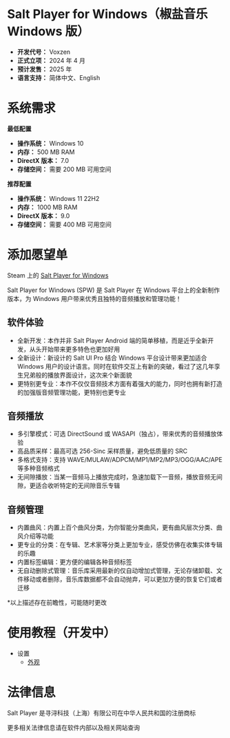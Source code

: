 # Salt Player for Windows（椒盐音乐 Windows 版）

- **开发代号：** Voxzen
- **正式立项：** 2024 年 4 月
- **预计发售：** 2025 年
- **语言支持：** 简体中文、English

# 系统需求

**最低配置**

- **操作系统：** Windows 10
- **内存：** 500 MB RAM
- **DirectX 版本：** 7.0
- **存储空间：** 需要 200 MB 可用空间

**推荐配置**
- **操作系统：** Windows 11 22H2
- **内存：** 1000 MB RAM
- **DirectX 版本：** 9.0
- **存储空间：** 需要 400 MB 可用空间

# 添加愿望单

Steam 上的 [Salt Player for Windows](https://store.steampowered.com/app/3009140/Salt_Player_for_Windows/)

Salt Player for Windows (SPW) 是 Salt Player 在 Windows 平台上的全新制作版本，为 Windows 用户带来优秀且独特的音频播放和管理功能！

## 软件体验

- 全新开发：本作并非 Salt Player Android 端的简单移植，而是近乎全新开发，从头开始带来更多特色也更加好用
- 全新设计：新设计的 Salt UI Pro 结合 Windows 平台设计带来更加适合 Windows 用户的设计语言。同时在软件交互上有新的突破，看过了这几年孪生兄弟般的播放界面设计，这次来个新面貌
- 更特别更专业：本作不仅仅音频技术方面有着强大的能力，同时也拥有新打造的加强版音频管理功能，更特别也更专业

## 音频播放

- 多引擎模式：可选 DirectSound 或 WASAPI（独占），带来优秀的音频播放体验
- 高品质采样：最高可选 256-Sinc 采样质量，避免低质量的 SRC
- 多格式支持：支持 WAVE/MULAW/ADPCM/MP1/MP2/MP3/OGG/AAC/APE 等多种音频格式
- 无间隙播放：当某一音频马上播放完成时，急速加载下一音频，播放音频无间隙，更适合收听特定的无间隙音乐专辑

## 音频管理

- 内置曲风：内置上百个曲风分类，为你智能分类曲风，更有曲风层次分类、曲风介绍等功能
- 更专业的分类：在专辑、艺术家等分类上更加专业，感受仿佛在收集实体专辑的乐趣
- 内置标签编辑：更方便的编辑各种音频标签
- 无自动删除式管理：音乐库采用最新的仅自动增加式管理，无论存储卸载、文件移动或者删除，音乐库数据都不会自动抛弃，可以更加方便的恢复它们或者迁移

*以上描述存在前瞻性，可能随时更改

# 使用教程（开发中）

- 设置
  - [外观](https://github.com/Moriafly/SPW/blob/main/tutorials/settings/Appearance.md)

# 法律信息

Salt Player 是寻浔科技（上海）有限公司在中华人民共和国的注册商标

更多相关法律信息请在软件内部以及相关网站查询